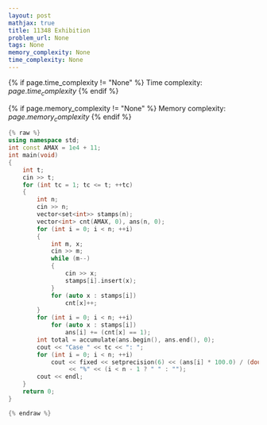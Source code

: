 ```yaml
---
layout: post
mathjax: true
title: 11348 Exhibition
problem_url: None
tags: None
memory_complexity: None
time_complexity: None
---
```




{% if page.time_complexity != "None" %}
Time complexity: ${{ page.time_complexity }}$
{% endif %}

{% if page.memory_complexity != "None" %}
Memory complexity: ${{ page.memory_complexity }}$
{% endif %}

```cpp
{% raw %}
using namespace std;
int const AMAX = 1e4 + 11;
int main(void)
{
    int t;
    cin >> t;
    for (int tc = 1; tc <= t; ++tc)
    {
        int n;
        cin >> n;
        vector<set<int>> stamps(n);
        vector<int> cnt(AMAX, 0), ans(n, 0);
        for (int i = 0; i < n; ++i)
        {
            int m, x;
            cin >> m;
            while (m--)
            {
                cin >> x;
                stamps[i].insert(x);
            }
            for (auto x : stamps[i])
                cnt[x]++;
        }
        for (int i = 0; i < n; ++i)
            for (auto x : stamps[i])
                ans[i] += (cnt[x] == 1);
        int total = accumulate(ans.begin(), ans.end(), 0);
        cout << "Case " << tc << ": ";
        for (int i = 0; i < n; ++i)
            cout << fixed << setprecision(6) << (ans[i] * 100.0) / (double)total
                 << "%" << (i < n - 1 ? " " : "");
        cout << endl;
    }
    return 0;
}

{% endraw %}
```